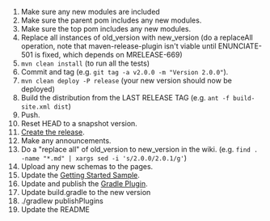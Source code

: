 1. Make sure any new modules are included
  1. Make sure the parent pom includes any new modules.
  2. Make sure the top pom includes any new modules.
2. Replace all instances of old_version with new_version (do a replaceAll operation, note that maven-release-plugin
    isn't viable until ENUNCIATE-501 is fixed, which depends on MRELEASE-669)
3. `mvn clean install` (to run all the tests)
4. Commit and tag (e.g. `git tag -a v2.0.0 -m "Version 2.0.0"`).
5. `mvn clean deploy -P release` (your new version should now be deployed)
6. Build the distribution from the LAST RELEASE TAG (e.g. `ant -f build-site.xml dist`)
7. Push.
8. Reset HEAD to a snapshot version.
9. [Create the release](https://github.com/stoicflame/enunciate/releases).
10. Make any announcements.
11. Do a "replace all" of old_version to new_version in the wiki. (e.g. `find . -name "*.md" | xargs sed -i 's/2.0.0/2.0.1/g'`)
12. Upload any new schemas to the pages.
13. Update the [Getting Started Sample](https://github.com/stoicflame/enunciate-sample).
14. Update and publish the [Gradle Plugin](https://github.com/stoicflame/enunciate-gradle).
  1. Update build.gradle to the new version
  2. ./gradlew publishPlugins
  3. Update the README